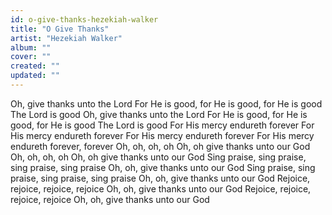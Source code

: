 ```yaml
---
id: o-give-thanks-hezekiah-walker
title: "O Give Thanks"
artist: "Hezekiah Walker"
album: ""
cover: ""
created: ""
updated: ""
---
```


Oh, give thanks unto the Lord
For He is good, for He is good, for He is good
The Lord is good
Oh, give thanks unto the Lord
For He is good, for He is good, for He is good
The Lord is good
For His mercy endureth forever
For His mercy endureth forever
For His mercy endureth forever
For His mercy endureth forever, forever
Oh, oh, oh, oh
Oh, oh give thanks unto our God
Oh, oh, oh, oh
Oh, oh give thanks unto our God
Sing praise, sing praise, sing praise, sing praise
Oh, oh, give thanks unto our God
Sing praise, sing praise, sing praise, sing praise
Oh, oh, give thanks unto our God
Rejoice, rejoice, rejoice, rejoice
Oh, oh, give thanks unto our God
Rejoice, rejoice, rejoice, rejoice
Oh, oh, give thanks unto our God